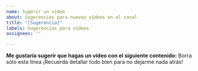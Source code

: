 ```yaml
---
name: Sugerir un vídeo
about: Sugerencias para nuevos vídeos en el canal
title: "[Sugerencia]"
labels: Sugerencias para vídeos
assignees: ''

---
```


**Me gustaría sugerir que hagas un vídeo con el siguiente contenido:**
Borra sólo esta línea ¡Recuerda detallar todo bien para no dejarme nada atrás!
